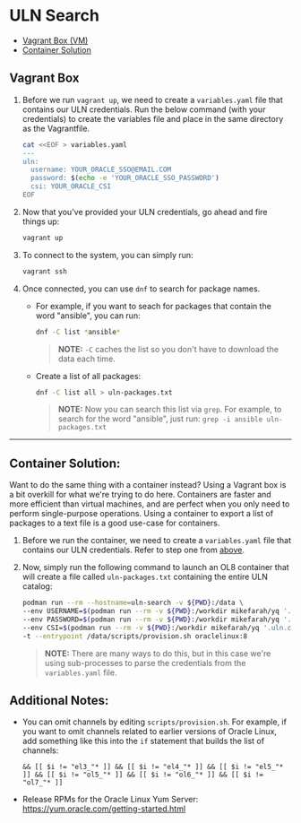 # ULN Search

- [Vagrant Box (VM)](#vagrant-box)
- [Container Solution](#container-solution)

## Vagrant Box

1. Before we run `vagrant up`, we need to create a `variables.yaml` file that contains our ULN credentials. Run the below command (with your credentials) to create the variables file and place in the same directory as the Vagrantfile.

    ```bash
    cat <<EOF > variables.yaml
    ---
    uln:
      username: YOUR_ORACLE_SSO@EMAIL.COM
      password: $(echo -e 'YOUR_ORACLE_SSO_PASSWORD')
      csi: YOUR_ORACLE_CSI
    EOF
    ```

1. Now that you've provided your ULN credentials, go ahead and fire things up:

    ```bash
    vagrant up
    ```

1. To connect to the system, you can simply run:

    ```bash
    vagrant ssh
    ```

1. Once connected, you can use `dnf` to search for package names.

    - For example, if you want to seach for packages that contain the word "ansible", you can run:

        ```bash
        dnf -C list *ansible*
        ```
        > **NOTE:** `-C` caches the list so you don't have to download the data each time.

    - Create a list of all packages:

        ```bash
        dnf -C list all > uln-packages.txt
        ```
        > **NOTE:** Now you can search this list via `grep`. For example, to search for the word "ansible", just run: `grep -i ansible uln-packages.txt`

---

## Container Solution:

Want to do the same thing with a container instead? Using a Vagrant box is a bit overkill for what we're trying to do here. Containers are faster and more efficient than virtual machines, and are perfect when you only need to perform single-purpose operations. Using a container to export a list of packages to a text file is a good use-case for containers.

1. Before we run the container, we need to create a `variables.yaml` file that contains our ULN credentials. Refer to step one from [above](#uln-search).

1. Now, simply run the following command to launch an OL8 container that will create a file called `uln-packages.txt` containing the entire ULN catalog:

    ```bash
    podman run --rm --hostname=uln-search -v ${PWD}:/data \
    --env USERNAME=$(podman run --rm -v ${PWD}:/workdir mikefarah/yq '.uln.username' variables.yaml) \
    --env PASSWORD=$(podman run --rm -v ${PWD}:/workdir mikefarah/yq '.uln.password' variables.yaml) \
    --env CSI=$(podman run --rm -v ${PWD}:/workdir mikefarah/yq '.uln.csi' variables.yaml) \
    -t --entrypoint /data/scripts/provision.sh oraclelinux:8
    ```

    > **NOTE:** There are many ways to do this, but in this case we're using sub-processes to parse the credentials from the `variables.yaml` file. 

## Additional Notes:

- You can omit channels by editing `scripts/provision.sh`. For example, if you want to omit channels related to earlier versions  of Oracle Linux, add something like this into the `if` statement that builds the list of channels:

    ```
    && [[ $i != "el3_"* ]] && [[ $i != "el4_"* ]] && [[ $i != "el5_"* ]] && [[ $i != "ol5_"* ]] && [[ $i != "ol6_"* ]] && [[ $i != "ol7_"* ]]
    ```

- Release RPMs for the Oracle Linux Yum Server: https://yum.oracle.com/getting-started.html